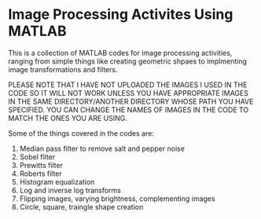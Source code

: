 # Image Processing Activites Using MATLAB
This is a collection of MATLAB codes for image processing activities, ranging from simple things like creating geometric shpaes to implmenting image transformations and filters.

PLEASE NOTE THAT I HAVE NOT UPLOADED THE IMAGES I USED IN THE CODE SO IT WILL NOT WORK UNLESS YOU HAVE APPROPRIATE IMAGES IN THE SAME DIRECTORY/ANOTHER DIRECTORY WHOSE PATH YOU HAVE SPECIFIED. YOU CAN CHANGE THE NAMES OF IMAGES IN THE CODE TO MATCH THE ONES YOU ARE USING.

Some of the things covered in the codes are:
1. Median pass filter to remove salt and pepper noise
2. Sobel filter
3. Prewitts filter
4. Roberts filter
5. Histogram equalization
6. Log and inverse log transforms
7. Flipping images, varying brightness, complementing images
8. Circle, square, traingle shape creation
